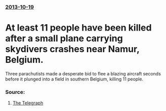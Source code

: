 ### [2013-10-19](/news/2013/10/19/index.md)

# At least 11 people have been killed after a small plane carrying skydivers crashes near Namur, Belgium. 

Three parachutists made a desperate bid to flee a blazing aircraft seconds before it plunged into a field in southern Belgium, killing 11 people.


### Source:

1. [The Telegraph](http://www.telegraph.co.uk/news/worldnews/europe/belgium/10390868/Belgium-plane-crash-kills-11-parachutists.html)
